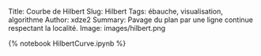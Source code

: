 Title: Courbe de Hilbert
Slug: Hilbert
Tags: ébauche, visualisation, algorithme 
Author: xdze2
Summary: Pavage du plan par une ligne continue respectant la localité.
Image: images/hilbert.png

{% notebook HilbertCurve.ipynb %}
